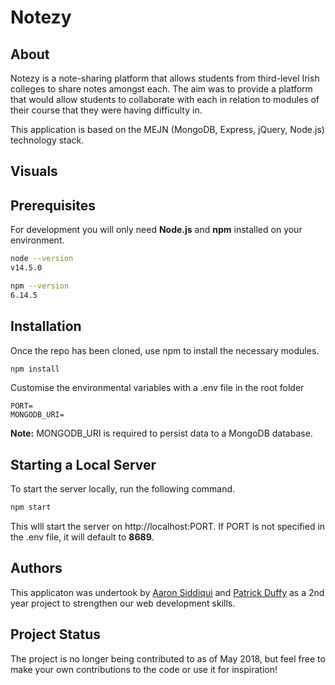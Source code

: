 # Notezy

## About

Notezy is a note-sharing platform that allows students from third-level Irish colleges to share notes amongst each. The aim was to provide a platform that would allow students to collaborate with each in relation to modules of their course that they were having difficulty in.

This application is based on the MEJN (MongoDB, Express, jQuery, Node.js) technology stack.

## Visuals


## Prerequisites

For development you will only need **Node.js** and **npm** installed on your environment.

```bash
node --version
v14.5.0

npm --version
6.14.5
```

## Installation

Once the repo has been cloned, use npm to install the necessary modules.

```bash
npm install
```

Customise the environmental variables with a .env file in the root folder

```
PORT=
MONGODB_URI=
```

**Note:** MONGODB_URI is required to persist data to a MongoDB database.

## Starting a Local Server

To start the server locally, run the following command.

```bash
npm start
```

This wlll start the server on http://localhost:PORT. If PORT is not specified in the .env file, it will default to **8689**.

## Authors

This applicaton was undertook by [Aaron Siddiqui](https://github.com/AaronSiddiqui) and [Patrick Duffy](https://github.com/PatrickJDuffy) as a 2nd year project to strengthen our web development skills.

## Project Status

The project is no longer being contributed to as of May 2018, but feel free to make your own contributions to the code or use it for inspiration!
